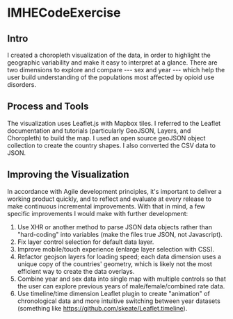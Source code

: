 # IMHECodeExercise

## Intro
I created a choropleth visualization of the data, in order to highlight the geographic variability and make it easy to interpret at a glance. There are two dimensions to explore and compare --- sex and year --- which help the user build understanding of the populations most affected by opioid use disorders.

## Process and Tools
The visualization uses Leaflet.js with Mapbox tiles. I referred to the Leaflet documentation and tutorials (particularly GeoJSON, Layers, and Choropleth) to build the map. I used an open source geoJSON object collection to create the country shapes. I also converted the CSV data to JSON.

## Improving the Visualization
In accordance with Agile development principles, it's important to deliver a working product quickly, and to reflect and evaluate at every release to make continuous incremental improvements. With that in mind, a few specific improvements I would make with further development:
1. Use XHR or another method to parse JSON data objects rather than "hard-coding" into variables (make the files true JSON, not Javascript).
2. Fix layer control selection for default data layer.
3. Improve mobile/touch experience (enlarge layer selection with CSS).
4. Refactor geojson layers for loading speed; each data dimension uses a unique copy of the countries' geometry, which is likely not the most efficient way to create the data overlays.
5. Combine year and sex data into single map with multiple controls so that the user can explore previous years of male/female/combined rate data.
6. Use timeline/time dimension Leaflet plugin to create "animation" of chronological data and more intuitive switching between year datasets (something like https://github.com/skeate/Leaflet.timeline).
